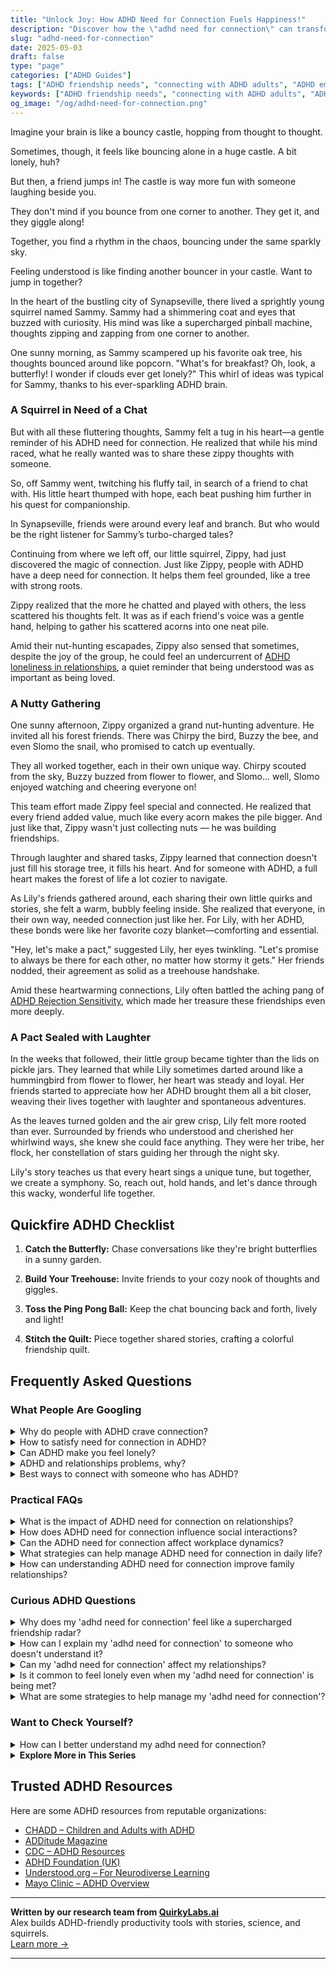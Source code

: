 ```yaml
---
title: "Unlock Joy: How ADHD Need for Connection Fuels Happiness!"
description: "Discover how the \"adhd need for connection\" can transform loneliness to joy in our blog. Feel seen, understood, and join a community that bounces along with you! 🌟"
slug: "adhd-need-for-connection"
date: 2025-05-03
draft: false
type: "page"
categories: ["ADHD Guides"]
tags: ["ADHD friendship needs", "connecting with ADHD adults", "ADHD emotional support", "sharing ADHD experiences", "finding connection with ADHD", "understanding ADHD in adults", "ADHD social interaction tips"]
keywords: ["ADHD friendship needs", "connecting with ADHD adults", "ADHD emotional support", "sharing ADHD experiences", "finding connection with ADHD", "understanding ADHD in adults", "ADHD social interaction tips"]
og_image: "/og/adhd-need-for-connection.png"
---
```


Imagine your brain is like a bouncy castle, hopping from thought to thought.

Sometimes, though, it feels like bouncing alone in a huge castle. A bit lonely, huh?

But then, a friend jumps in! The castle is way more fun with someone laughing beside you.

They don't mind if you bounce from one corner to another. They get it, and they giggle along!

Together, you find a rhythm in the chaos, bouncing under the same sparkly sky.

Feeling understood is like finding another bouncer in your castle. Want to jump in together?

In the heart of the bustling city of Synapseville, there lived a sprightly young squirrel named Sammy. Sammy had a shimmering coat and eyes that buzzed with curiosity. His mind was like a supercharged pinball machine, thoughts zipping and zapping from one corner to another.

One sunny morning, as Sammy scampered up his favorite oak tree, his thoughts bounced around like popcorn. "What's for breakfast? Oh, look, a butterfly! I wonder if clouds ever get lonely?" This whirl of ideas was typical for Sammy, thanks to his ever-sparkling ADHD brain.

### A Squirrel in Need of a Chat

But with all these fluttering thoughts, Sammy felt a tug in his heart—a gentle reminder of his ADHD need for connection. He realized that while his mind raced, what he really wanted was to share these zippy thoughts with someone.

So, off Sammy went, twitching his fluffy tail, in search of a friend to chat with. His little heart thumped with hope, each beat pushing him further in his quest for companionship.

In Synapseville, friends were around every leaf and branch. But who would be the right listener for Sammy’s turbo-charged tales?

Continuing from where we left off, our little squirrel, Zippy, had just discovered the magic of connection. Just like Zippy, people with ADHD have a deep need for connection. It helps them feel grounded, like a tree with strong roots.

Zippy realized that the more he chatted and played with others, the less scattered his thoughts felt. It was as if each friend's voice was a gentle hand, helping to gather his scattered acorns into one neat pile.

Amid their nut-hunting escapades, Zippy also sensed that sometimes, despite the joy of the group, he could feel an undercurrent of [ADHD loneliness in relationships](/pages/adhd-loneliness-in-relationships/), a quiet reminder that being understood was as important as being loved.

### A Nutty Gathering

One sunny afternoon, Zippy organized a grand nut-hunting adventure. He invited all his forest friends. There was Chirpy the bird, Buzzy the bee, and even Slomo the snail, who promised to catch up eventually.

They all worked together, each in their own unique way. Chirpy scouted from the sky, Buzzy buzzed from flower to flower, and Slomo... well, Slomo enjoyed watching and cheering everyone on!

This team effort made Zippy feel special and connected. He realized that every friend added value, much like every acorn makes the pile bigger. And just like that, Zippy wasn't just collecting nuts — he was building friendships.

Through laughter and shared tasks, Zippy learned that connection doesn't just fill his storage tree, it fills his heart. And for someone with ADHD, a full heart makes the forest of life a lot cozier to navigate.

As Lily's friends gathered around, each sharing their own little quirks and stories, she felt a warm, bubbly feeling inside. She realized that everyone, in their own way, needed connection just like her. For Lily, with her ADHD, these bonds were like her favorite cozy blanket—comforting and essential.

"Hey, let's make a pact," suggested Lily, her eyes twinkling. "Let's promise to always be there for each other, no matter how stormy it gets." Her friends nodded, their agreement as solid as a treehouse handshake.

Amid these heartwarming connections, Lily often battled the aching pang of [ADHD Rejection Sensitivity](/pages/adhd-rejection-sensitivity/), which made her treasure these friendships even more deeply.

### A Pact Sealed with Laughter

In the weeks that followed, their little group became tighter than the lids on pickle jars. They learned that while Lily sometimes darted around like a hummingbird from flower to flower, her heart was steady and loyal. Her friends started to appreciate how her ADHD brought them all a bit closer, weaving their lives together with laughter and spontaneous adventures.

As the leaves turned golden and the air grew crisp, Lily felt more rooted than ever. Surrounded by friends who understood and cherished her whirlwind ways, she knew she could face anything. They were her tribe, her flock, her constellation of stars guiding her through the night sky.

Lily's story teaches us that every heart sings a unique tune, but together, we create a symphony. So, reach out, hold hands, and let's dance through this wacky, wonderful life together.

## Quickfire ADHD Checklist

1. **Catch the Butterfly:** Chase conversations like they're bright butterflies in a sunny garden.

2. **Build Your Treehouse:** Invite friends to your cozy nook of thoughts and giggles.

3. **Toss the Ping Pong Ball:** Keep the chat bouncing back and forth, lively and light!

4. **Stitch the Quilt:** Piece together shared stories, crafting a colorful friendship quilt.

## Frequently Asked Questions



### What People Are Googling

<details><summary>Why do people with ADHD crave connection?</summary><p>People with ADHD often crave connection because they are naturally inclined toward enthusiasm and warmth, making interpersonal interactions highly rewarding. The brain chemistry of someone with ADHD might make them seek more dopamine, a feel-good neurotransmitter that is released during enjoyable activities, like engaging with others. Additionally, because folks with ADHD can sometimes feel misunderstood or out of sync in social settings, finding genuine connections where they feel accepted and appreciated can be especially comforting and fulfilling. It's all about finding those lovely moments of understanding and shared joy.</p></details>
<details><summary>How to satisfy need for connection in ADHD?</summary><p>Building connections when you have ADHD can sometimes feel challenging, but it's absolutely achievable and very rewarding! A great way to start is by finding groups or communities that share your interests, whether it's a hobby, sport, or even an ADHD support group. These settings can be more relaxed and engaging, making social interactions a bit easier and more natural for you. Plus, regular meet-ups or online chats can create a routine, which might help in managing ADHD symptoms while you nurture those important relationships.</p></details>
<details><summary>Can ADHD make you feel lonely?</summary><p>Absolutely, feeling lonely is a common experience for many with ADHD. Due to challenges like social cues being missed or conversations that seem out of sync, connecting with others can sometimes feel harder. Remember, you're not alone in this feeling, and it's okay to seek support from friends, family, or groups who understand what you're going through. Staying connected and explaining your experiences to those close to you can often help bridge that gap and make you feel more included and understood.</p></details>
<details><summary>ADHD and relationships problems, why?</summary><p>Navigating relationships when you have ADHD can sometimes feel like sailing on choppy waters, can't it? It's common to experience challenges with communication, distraction, and even forgetfulness, which might make partners feel overlooked or undervalued. But remember, these hurdles don't define your capacity to love or be loved! It’s all about finding strategies that work for both partners, like setting reminders for important dates or having open dialogues about each other's needs. This way, you can turn those waves into a thrilling adventure together.</p></details>
<details><summary>Best ways to connect with someone who has ADHD?</summary><p>Connecting with someone who has ADHD can be a truly enjoyable experience, filled with vibrant conversation and creative ideas. It's helpful to engage in activities that capture both of your interests, providing a dynamic setting where energy levels can naturally fluctuate. Be patient and flexible, allowing for spontaneous changes in plans or topics of conversation, as this can make your time together more enjoyable for them. Lastly, showing genuine interest in their passions can make them feel especially valued and understood, fostering a deeper connection.</p></details>



### Practical FAQs

<details><summary>What is the impact of ADHD need for connection on relationships?</summary><p>Absolutely, connection is so vital, isn't it? For individuals with ADHD, the need for connection can sometimes be even more pronounced. They often thrive on engaging interactions and deep relationships, which can bring a lot of warmth and dynamism to their connections. However, the flip side is that they might feel more deeply the sting of disconnection or misunderstandings. It’s important in relationships to communicate openly about these needs, ensuring that both parties feel supported and cherished.</p></details>
<details><summary>How does ADHD need for connection influence social interactions?</summary><p>Absolutely, connection plays a big part in how those with ADHD experience social interactions. Due to their deep need for engagement and stimulation, individuals with ADHD often seek meaningful and dynamic interactions. This can make them wonderfully enthusiastic and passionate friends who bring a lot of energy and creativity to conversations. However, it can also lead to feelings of disappointment if interactions don’t meet their expectations for connection, or they might inadvertently overwhelm others who have different social energy levels. Always remember, finding the right balance in social settings is a learning process, and it's perfectly okay to take your time to understand what works best for you in relationships.</p></details>
<details><summary>Can the ADHD need for connection affect workplace dynamics?</summary><p>Absolutely, the ADHD need for connection can indeed influence workplace dynamics, often in both challenging and positive ways. Individuals with ADHD may seek more frequent interactions and feedback, which can foster a lively, collaborative atmosphere where creativity thrives. However, this need can sometimes lead to feelings of being misunderstood or out of sync if the workplace culture doesn't support or understand these interaction styles. It's all about finding the right balance and ensuring clear communication, so everyone feels supported and valued.</p></details>
<details><summary>What strategies can help manage ADHD need for connection in daily life?</summary><p>Absolutely, feeling connected is such a vital part of everyone's day, especially when you have ADHD and might experience feelings of isolation or being misunderstood. A great strategy is to schedule regular check-ins with friends or loved ones, as these can provide anchors of social interaction to look forward to. Consider joining clubs or groups that align with your interests; this not only nurtures your passions but also puts you in touch with like-minded people who share your enthusiasm. Lastly, don't underestimate the power of online communities where many find peer support and a sense of belonging, all from the comfort of their own homes.</p></details>
<details><summary>How can understanding ADHD need for connection improve family relationships?</summary><p>Absolutely, recognizing the ADHD need for connection can truly transform family dynamics! People with ADHD often experience intense emotions and can feel particularly buoyed by positive interactions. When family members understand this need and actively engage in consistent, supportive communication, it helps to foster a nurturing environment where everyone feels more connected and valued. This understanding can lead to deeper empathy, reducing conflicts and enhancing the overall emotional climate of the home. So, embracing this aspect of ADHD can really strengthen the bonds within a family.</p></details>



### Curious ADHD Questions

<details><summary>Why does my 'adhd need for connection' feel like a supercharged friendship radar?</summary><p>That's a great observation, and it really highlights how tuned-in you are! ADHD can often amplify your need for connection and social interaction, making your 'friendship radar' seem supercharged. This happens because many with ADHD have a heightened desire for engagement and excitement, which friendships richly provide. It's like your social senses are always on the lookout for connections that can offer that spark of stimulation and joy. So, it's completely natural to feel this way, and it’s a testament to your wonderful capacity to reach out and connect deeply with others.</p></details>
<details><summary>How can I explain my 'adhd need for connection' to someone who doesn't understand it?</summary><p>Absolutely, it can be tough to explain those nuanced feelings, can't it? You might start by saying that your ADHD brain thrives on connection and interaction, which helps you feel engaged and energized. Explain that these connections are not just about socializing; they're like a recharge for your focus and mood, helping to manage the feelings of isolation or distraction that sometimes come with ADHD. It's like needing sunlight or water—essential for your mental and emotional health. Sharing in this way can help others see your needs through a relatable, human lens.</p></details>
<details><summary>Can my 'adhd need for connection' affect my relationships?</summary><p>Absolutely, and it's completely natural to wonder about this! Many people with ADHD have a strong desire for connection and can sometimes feel more intensely in relationships. This need for deep connections can make your interactions rich and full of passion, but it might also lead to feeling let down if expectations aren't met. It's all about finding balance and communicating openly with your loved ones about your needs and feelings, which can help build stronger and more understanding relationships.</p></details>
<details><summary>Is it common to feel lonely even when my 'adhd need for connection' is being met?</summary><p>Absolutely, feeling lonely even when you're connecting with others can still happen, and it's quite common, especially for individuals with ADHD. Our brains sometimes seek deeper or more engaging interactions to truly satisfy our need for connection. It might also mean that while you're getting quantity in social interactions, the quality – those really meaningful, heart-to-heart connections – might not be as fulfilling as you need. Remember, it's perfectly okay to explore different ways of connecting that feel more satisfying and enriching to you.</p></details>
<details><summary>What are some strategies to help manage my 'adhd need for connection'?</summary><p>Absolutely, nurturing your need for connection is so important! A great strategy is joining groups or clubs that align with your interests—this could be anything from a book club to a local sports team. These groups not only provide routine social interactions but also help you connect with individuals who share similar hobbies, making interactions more engaging and meaningful. Additionally, consider regular check-ins with friends or family, maybe through scheduled calls or meet-ups, which can give you something to look forward to and keep your social connections strong. Remember, it's all about finding what makes you feel connected and supported!</p></details>



### Want to Check Yourself?

<details><summary>How can I better understand my adhd need for connection?</summary><p>It's so wonderful that you're looking to deepen your understanding of your ADHD-related need for connection. People with ADHD often experience intense emotions and can feel a strong desire to connect with others, seeking both stimulation and understanding. To better understand this need, you might consider reflecting on the types of interactions that leave you feeling the most satisfied and energized. Also, don't hesitate to communicate your feelings and needs to those close to you; often, just sharing these thoughts can strengthen your connections and help others understand your unique perspective.</p></details>

<script type="application/ld+json">
{
  "@context": "https://schema.org",
  "@type": "FAQPage",
  "mainEntity": [
    {
      "@type": "Question",
      "name": "Why do people with ADHD crave connection?",
      "acceptedAnswer": {
        "@type": "Answer",
        "text": "People with ADHD often crave connection because they are naturally inclined toward enthusiasm and warmth, making interpersonal interactions highly rewarding. The brain chemistry of someone with ADHD might make them seek more dopamine, a feel-good neurotransmitter that is released during enjoyable activities, like engaging with others. Additionally, because folks with ADHD can sometimes feel misunderstood or out of sync in social settings, finding genuine connections where they feel accepted and appreciated can be especially comforting and fulfilling. It's all about finding those lovely moments of understanding and shared joy."
      }
    },
    {
      "@type": "Question",
      "name": "How to satisfy need for connection in ADHD?",
      "acceptedAnswer": {
        "@type": "Answer",
        "text": "Building connections when you have ADHD can sometimes feel challenging, but it's absolutely achievable and very rewarding! A great way to start is by finding groups or communities that share your interests, whether it's a hobby, sport, or even an ADHD support group. These settings can be more relaxed and engaging, making social interactions a bit easier and more natural for you. Plus, regular meet-ups or online chats can create a routine, which might help in managing ADHD symptoms while you nurture those important relationships."
      }
    },
    {
      "@type": "Question",
      "name": "Can ADHD make you feel lonely?",
      "acceptedAnswer": {
        "@type": "Answer",
        "text": "Absolutely, feeling lonely is a common experience for many with ADHD. Due to challenges like social cues being missed or conversations that seem out of sync, connecting with others can sometimes feel harder. Remember, you're not alone in this feeling, and it's okay to seek support from friends, family, or groups who understand what you're going through. Staying connected and explaining your experiences to those close to you can often help bridge that gap and make you feel more included and understood."
      }
    },
    {
      "@type": "Question",
      "name": "ADHD and relationships problems, why?",
      "acceptedAnswer": {
        "@type": "Answer",
        "text": "Navigating relationships when you have ADHD can sometimes feel like sailing on choppy waters, can't it? It's common to experience challenges with communication, distraction, and even forgetfulness, which might make partners feel overlooked or undervalued. But remember, these hurdles don't define your capacity to love or be loved! It\u2019s all about finding strategies that work for both partners, like setting reminders for important dates or having open dialogues about each other's needs. This way, you can turn those waves into a thrilling adventure together."
      }
    },
    {
      "@type": "Question",
      "name": "Best ways to connect with someone who has ADHD?",
      "acceptedAnswer": {
        "@type": "Answer",
        "text": "Connecting with someone who has ADHD can be a truly enjoyable experience, filled with vibrant conversation and creative ideas. It's helpful to engage in activities that capture both of your interests, providing a dynamic setting where energy levels can naturally fluctuate. Be patient and flexible, allowing for spontaneous changes in plans or topics of conversation, as this can make your time together more enjoyable for them. Lastly, showing genuine interest in their passions can make them feel especially valued and understood, fostering a deeper connection."
      }
    }
  ]
}
</script>
<script type="application/ld+json">
{
  "@context": "https://schema.org",
  "@type": "Article",
  "author": {
    "@type": "Person",
    "name": "QuirkyLabs",
    "url": "https://quirkylabs.ai/about"
  },
  "headline": "\"Unlock Joy: How ADHD Need for Connection Fuels Happiness!\"",
  "mainEntityOfPage": "https://blog.quirkylabs.ai/pages/adhd-need-for-connection/",
  "datePublished": "2025-05-03"
}
</script>
<script type="application/ld+json">
{
  "@context": "https://schema.org",
  "@type": "BreadcrumbList",
  "itemListElement": [
    {
      "@type": "ListItem",
      "position": 1,
      "name": "Home",
      "item": "https://quirkylabs.ai/"
    },
    {
      "@type": "ListItem",
      "position": 2,
      "name": "Blog",
      "item": "https://blog.quirkylabs.ai/"
    },
    {
      "@type": "ListItem",
      "position": 3,
      "name": "\"Unlock Joy: How ADHD Need for Connection Fuels Happiness!\"",
      "item": "https://blog.quirkylabs.ai/pages/adhd-need-for-connection/"
    }
  ]
}
</script>

<details>
<summary><strong>Explore More in This Series</strong></summary>

- [Adhd Longing For Understanding](/pages/adhd-longing-for-understanding/)
- [Adhd Feel Alone](/pages/adhd-feel-alone/)
- [Adhd Fear Of Being Too Much](/pages/adhd-fear-of-being-too-much/)
- [Adhd Connection Overwhelm](/pages/adhd-connection-overwhelm/)
- [Adhd Cant Explain Yourself](/pages/adhd-cant-explain-yourself/)
- [Adhd Dont Fit In](/pages/adhd-dont-fit-in/)
- [Adhd Fear Of Disconnection](/pages/adhd-fear-of-disconnection/)
- [Adhd Rejection Sensitivity](/pages/adhd-rejection-sensitivity/)
</details>



## Trusted ADHD Resources

Here are some ADHD resources from reputable organizations:

- [CHADD – Children and Adults with ADHD](https://chadd.org)
- [ADDitude Magazine](https://www.additudemag.com)
- [CDC – ADHD Resources](https://www.cdc.gov/ncbddd/adhd)
- [ADHD Foundation (UK)](https://www.adhdfoundation.org.uk)
- [Understood.org – For Neurodiverse Learning](https://www.understood.org)
- [Mayo Clinic – ADHD Overview](https://www.mayoclinic.org/diseases-conditions/adhd)


---

**Written by our research team from [QuirkyLabs.ai](https://quirkylabs.ai)**  
Alex builds ADHD-friendly productivity tools with stories, science, and squirrels.  
[Learn more →](https://quirkylabs.ai)

---